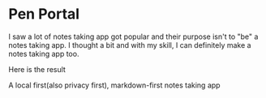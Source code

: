 # Pen Portal

I saw a lot of notes taking app got popular and their purpose isn't to "be" a notes taking app. I thought a bit and with
my skill, I can definitely make a notes taking app too.

Here is the result

A local first(also privacy first), markdown-first notes taking app